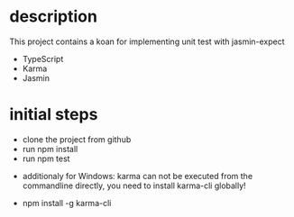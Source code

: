 # description
This project contains a koan for implementing unit test with jasmin-expect 

- TypeScript
- Karma
- Jasmin

# initial steps
- clone the project from github
- run npm install
- run npm test 

* additionaly for Windows: 
karma can not be executed from the commandline directly, you need to install karma-cli globally!
- npm install -g karma-cli

